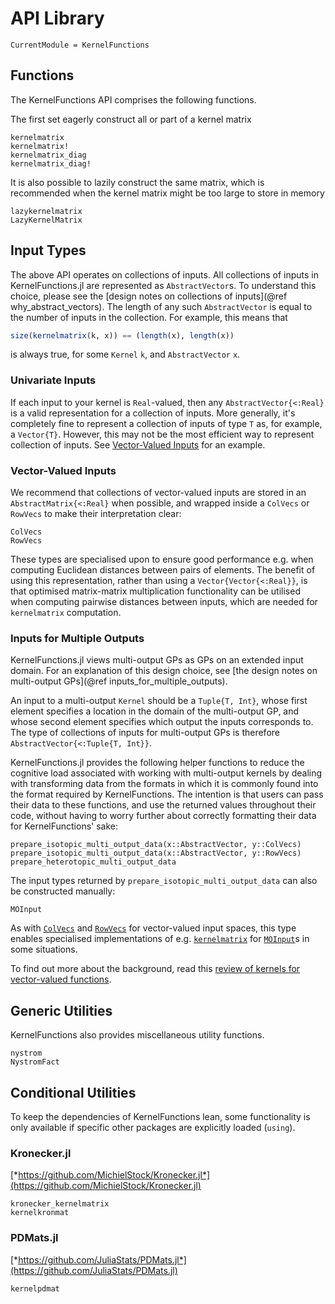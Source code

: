 # API Library

```@meta
CurrentModule = KernelFunctions
```

## Functions

The KernelFunctions API comprises the following functions.

The first set eagerly construct all or part of a kernel matrix
```@docs
kernelmatrix
kernelmatrix!
kernelmatrix_diag
kernelmatrix_diag!
```

It is also possible to lazily construct the same matrix, which is recommended when the kernel matrix might be too large to store in memory
```@docs
lazykernelmatrix
LazyKernelMatrix
```

## Input Types

The above API operates on collections of inputs.
All collections of inputs in KernelFunctions.jl are represented as `AbstractVector`s.
To understand this choice, please see the [design notes on collections of inputs](@ref why_abstract_vectors).
The length of any such `AbstractVector` is equal to the number of inputs in the collection.
For example, this means that
```julia
size(kernelmatrix(k, x)) == (length(x), length(x))
```
is always true, for some `Kernel` `k`, and `AbstractVector` `x`.

### Univariate Inputs

If each input to your kernel is `Real`-valued, then any `AbstractVector{<:Real}` is a valid
representation for a collection of inputs.
More generally, it's completely fine to represent a collection of inputs of type `T` as, for
example, a `Vector{T}`.
However, this may not be the most efficient way to represent collection of inputs.
See [Vector-Valued Inputs](@ref) for an example.


### Vector-Valued Inputs

We recommend that collections of vector-valued inputs are stored in an
`AbstractMatrix{<:Real}` when possible, and wrapped inside a `ColVecs` or `RowVecs` to make
their interpretation clear:
```@docs
ColVecs
RowVecs
```
These types are specialised upon to ensure good performance e.g. when computing Euclidean distances between pairs of elements.
The benefit of using this representation, rather than using a `Vector{Vector{<:Real}}`, is that
optimised matrix-matrix multiplication functionality can be utilised when computing
pairwise distances between inputs, which are needed for `kernelmatrix` computation.

### Inputs for Multiple Outputs

KernelFunctions.jl views multi-output GPs as GPs on an extended input domain.
For an explanation of this design choice, see [the design notes on multi-output GPs](@ref inputs_for_multiple_outputs).

An input to a multi-output `Kernel` should be a `Tuple{T, Int}`, whose first element specifies a location in the domain of the multi-output GP, and whose second element specifies which output the inputs corresponds to.
The type of collections of inputs for multi-output GPs is therefore `AbstractVector{<:Tuple{T, Int}}`.

KernelFunctions.jl provides the following helper functions to reduce the cognitive load
associated with working with multi-output kernels by dealing with transforming data from the
formats in which it is commonly found into the format required by KernelFunctions.
The intention is that users can pass their data to these functions, and use the returned
values throughout their code, without having to worry further about correctly formatting
their data for KernelFunctions' sake:
```@docs
prepare_isotopic_multi_output_data(x::AbstractVector, y::ColVecs)
prepare_isotopic_multi_output_data(x::AbstractVector, y::RowVecs)
prepare_heterotopic_multi_output_data
```

The input types returned by `prepare_isotopic_multi_output_data` can also be constructed manually:
```@docs
MOInput
```
As with [`ColVecs`](@ref) and [`RowVecs`](@ref) for vector-valued input spaces, this
type enables specialised implementations of e.g. [`kernelmatrix`](@ref) for
[`MOInput`](@ref)s in some situations.

To find out more about the background, read this [review of kernels for vector-valued functions](https://arxiv.org/pdf/1106.6251.pdf).

## Generic Utilities

KernelFunctions also provides miscellaneous utility functions.
```@docs
nystrom
NystromFact
```

## Conditional Utilities
To keep the dependencies of KernelFunctions lean, some functionality is only available if specific other packages are explicitly loaded (`using`).

### Kronecker.jl
[*https://github.com/MichielStock/Kronecker.jl*](https://github.com/MichielStock/Kronecker.jl)
```@docs
kronecker_kernelmatrix
kernelkronmat
```

### PDMats.jl
[*https://github.com/JuliaStats/PDMats.jl*](https://github.com/JuliaStats/PDMats.jl)
```@docs
kernelpdmat
```